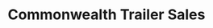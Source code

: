 ---
title: "Commonwealth Trailer Sales"
url: /sandston/commonwealth-trailer-sales/
shop: caravan
---
